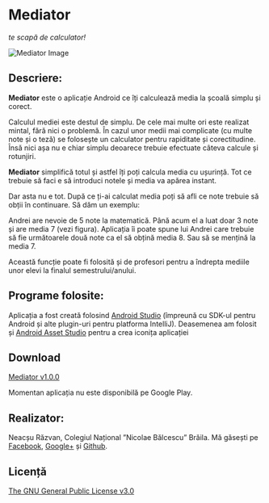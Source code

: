 Mediator
===

*te scapă de calculator!*

![Mediator Image](http://originalnexus.github.io/Mediator/images/app_main_view.png)

## Descriere:

**Mediator** este o aplicație Android ce îți calculează media la școală simplu și corect.

Calculul mediei este destul de simplu. De cele mai multe ori este realizat mintal, fără nici o problemă. În cazul unor medii mai complicate (cu multe note și o teză) se folosește un calculator pentru rapiditate și corectitudine. Însă nici așa nu e chiar simplu deoarece trebuie efectuate câteva calcule și rotunjiri.

**Mediator** simplifică totul și astfel îți poți calcula media cu ușurință. Tot ce trebuie să faci e să introduci notele și media va apărea instant.

Dar asta nu e tot. După ce ți-ai calculat media poți să afli ce note trebuie să obții în continuare. Să dăm un exemplu:

Andrei are nevoie de 5 note la matematică. Până acum el a luat doar 3 note și are media 7 (vezi figura). Aplicația îi poate spune lui Andrei care trebuie să fie următoarele două note ca el să obțină media 8. Sau să se mențină la media 7.

Această funcție poate fi folosită și de profesori pentru a îndrepta mediile unor elevi la finalul semestrului/anului.

## Programe folosite:

Aplicația a fost creată folosind [Android Studio](http://developer.android.com/sdk/index.html) (împreună cu SDK-ul pentru Android și alte plugin-uri pentru platforma IntelliJ).
Deasemenea am folosit și [Android Asset Studio](https://romannurik.github.io/AndroidAssetStudio/index.html) pentru a crea iconița aplicației

## Download

[Mediator v1.0.0](http://originalnexus.github.io/Mediator/download/Mediator_v1.0.0.apk)

Momentan aplicația nu este disponibilă pe Google Play.

## Realizator:

Neacșu Răzvan, Colegiul Național ”Nicolae Bălcescu” Brăila. Mă găsești pe [Facebook](https://www.facebook.com/neacsu.razvan.75), [Google+](https://plus.google.com/114989395056130155654) și [Github](https://github.com/OriginalNexus).

## Licență
[The GNU General Public License v3.0](https://github.com/OriginalNexus/Mediator/blob/master/LICENSE)
